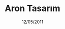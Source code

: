 ---
title: Aron Tasarım
date: 12/05/2011
categories: 
  - HTML Templates
tags:
  - HTML
  - CSS
images: /assets/20220328161629-sitearontasarim.png
madefor: https://arontasarim.com
---